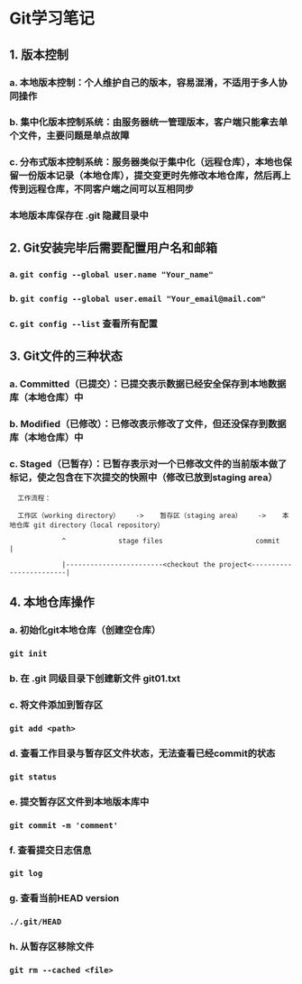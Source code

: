 Git学习笔记
=

## 1. 版本控制
###   a. 本地版本控制：个人维护自己的版本，容易混淆，不适用于多人协同操作
###  b. 集中化版本控制系统：由服务器统一管理版本，客户端只能拿去单个文件，主要问题是单点故障
###  c. 分布式版本控制系统：服务器类似于集中化（远程仓库），本地也保留一份版本记录（本地仓库），提交变更时先修改本地仓库，然后再上传到远程仓库，不同客户端之间可以互相同步
###       本地版本库保存在 .git 隐藏目录中
       

## 2. Git安装完毕后需要配置用户名和邮箱

### a. `git config --global user.name "Your_name"`
### b. `git config --global user.email "Your_email@mail.com"`
### c. `git config --list`           查看所有配置

## 3. Git文件的三种状态
             
### a. Committed（已提交）：已提交表示数据已经安全保存到本地数据库（本地仓库）中
### b. Modified（已修改）：已修改表示修改了文件，但还没保存到数据库（本地仓库）中
### c. Staged（已暂存）：已暂存表示对一个已修改文件的当前版本做了标记，使之包含在下次提交的快照中（修改已放到staging area）

 

      工作流程：

      工作区（working directory）    ->    暂存区（staging area）    ->    本地仓库 git directory（local repository）
      
      ​           ^             stage files                       commit                 |
      
      ​           |------------------------<checkout the project<------------------------|

## 4. 本地仓库操作

### a. 初始化git本地仓库（创建空仓库）
###                  `git init`
###   b. 在 .git 同级目录下创建新文件 git01.txt
###   c. 将文件添加到暂存区
###                 `git add <path>`
###   d. 查看工作目录与暂存区文件状态，无法查看已经commit的状态
###                  `git status`
###   e. 提交暂存区文件到本地版本库中
###                  `git commit -m 'comment'`
###   f. 查看提交日志信息
###            `git log`
###   g. 查看当前HEAD version 
### `./.git/HEAD`
###   h. 从暂存区移除文件
###                  `git rm --cached <file>`
                   

